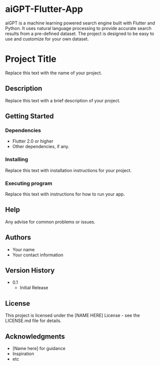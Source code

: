 # aiGPT-Flutter-App
aiGPT is a machine learning powered search engine built with Flutter and Python. It uses natural language processing to provide accurate search results from a pre-defined dataset. The project is designed to be easy to use and customize for your own dataset.


# Project Title

Replace this text with the name of your project.

## Description

Replace this text with a brief description of your project.

## Getting Started

### Dependencies

- Flutter 2.0 or higher
- Other dependencies, if any.

### Installing

Replace this text with installation instructions for your project.

### Executing program

Replace this text with instructions for how to run your app.

## Help

Any advise for common problems or issues.

## Authors

- Your name
- Your contact information

## Version History

- 0.1
    - Initial Release

## License

This project is licensed under the [NAME HERE] License - see the LICENSE.md file for details.

## Acknowledgments

- [Name here] for guidance
- Inspiration
- etc
